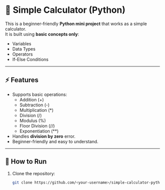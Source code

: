 # 🧮 Simple Calculator (Python)

This is a beginner-friendly **Python mini project** that works as a simple calculator.  
It is built using **basic concepts only**:
- Variables  
- Data Types  
- Operators  
- If-Else Conditions  

---

## ⚡ Features
- Supports basic operations:
  - Addition (+)  
  - Subtraction (-)  
  - Multiplication (*)  
  - Division (/)  
  - Modulus (%)  
  - Floor Division (//)  
  - Exponentiation (**)  
- Handles **division by zero** error.  
- Beginner-friendly and easy to understand.  

---

## 🚀 How to Run
1. Clone the repository:
   ```bash
   git clone https://github.com/<your-username>/simple-calculator-python.git
